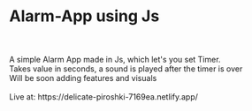 # Alarm-App using Js
<br>
<br>
A simple Alarm App made in Js, which let's you set Timer.<br>
Takes value in seconds, a sound is played after the timer is over<br>
Will be soon adding features and visuals
<br>
<br>
Live at: https://delicate-piroshki-7169ea.netlify.app/

